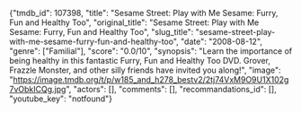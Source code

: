 {"tmdb_id": 107398, "title": "Sesame Street: Play with Me Sesame: Furry, Fun and Healthy Too", "original_title": "Sesame Street: Play with Me Sesame: Furry, Fun and Healthy Too", "slug_title": "sesame-street-play-with-me-sesame-furry-fun-and-healthy-too", "date": "2008-08-12", "genre": ["Familial"], "score": "0.0/10", "synopsis": "Learn the importance of being healthy in this fantastic Furry, Fun and Healthy Too DVD. Grover, Frazzle Monster, and other silly friends have invited you along!", "image": "https://image.tmdb.org/t/p/w185_and_h278_bestv2/2tj74VxM9O9U1X102g7vObkICQg.jpg", "actors": [], "comments": [], "recommandations_id": [], "youtube_key": "notfound"}